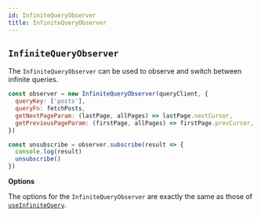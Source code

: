 ```yaml
---
id: InfiniteQueryObserver
title: InfiniteQueryObserver
---
```


## `InfiniteQueryObserver`

The `InfiniteQueryObserver` can be used to observe and switch between infinite queries.

```js
const observer = new InfiniteQueryObserver(queryClient, {
  queryKey: ['posts'],
  queryFn: fetchPosts,
  getNextPageParam: (lastPage, allPages) => lastPage.nextCursor,
  getPreviousPageParam: (firstPage, allPages) => firstPage.prevCursor,
})

const unsubscribe = observer.subscribe(result => {
  console.log(result)
  unsubscribe()
})
```

**Options**

The options for the `InfiniteQueryObserver` are exactly the same as those of [`useInfiniteQuery`](https://tanstack.com/query/v4/docs/reference/useInfiniteQuery).
